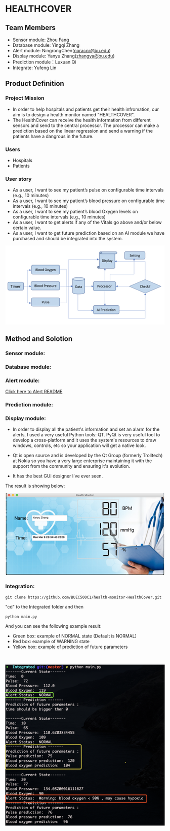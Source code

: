 # HEALTHCOVER

## Team Members
- Sensor module: Zhou Fang
- Database module: Yingqi Zhang
- Alert module: NingrongChen(noracnr@bu.edu)
- Display module: Yanyu Zhang(zhangya@bu.edu)
- Prediction module：Luxuan Qi
- Integrate: Yufeng Lin

## Product Definition

### Project Mission
- In order to help hospitals and patients get their health infromation, our aim is to design a health monitor named "HEALTHCOVER". 
- The HealthCover can receive the health information from different sensors and send to the central processor. The processor can make a prediction based on the linear regression and send a warning if the patients have a dangrous in the future. 

### Users
- Hospitals
- Patients

### User story
- As a user, I want to see my patient’s pulse on configurable time intervals (e.g., 10 minutes)
- As a user, I want to see my patient’s blood pressure on configurable time intervals (e.g., 10 minutes)
- As a user, I want to see my patient’s blood Oxygen levels on configurable time intervals (e.g., 10 minutes)
- As a user, I want to get alerts if any of the Vitals go above and/or below certain value.
- As a user, I want to get future prediction based on an AI module we have purchased and should be integrated into the system.
<p align="middle">
  <img src= "https://github.com/BUEC500C1/health-monitor-HealthCover/blob/master/graph.png">
</p>


## Method and Solotion
### Sensor module:
### Database module:
### Alert module:
<a href="https://github.com/BUEC500C1/health-monitor-HealthCover/blob/master/Alert/README.md">Click here to Alert README</a>
### Prediction module:
### Display module:
- In order to display all the patient's information and set an alarm for the alerts, I used a very useful Python tools: QT. PyQt is very useful tool to develop a cross-platform and it uses the system's resources to draw windows, controls, etc so your application will get a native look.

- Qt is open source and is developed by the Qt Group (formerly Trolltech) at Nokia so you have a very large enterprise maintaining it with the support from the community and ensuring it's evolution.

- It has the best GUI designer I've ever seen.

The result is showing below:
<p align="middle">
  <img src= "https://github.com/BUEC500C1/health-monitor-HealthCover/blob/master/Display/health_monitor.png" width= 500>
</p>

### Integration:
```
git clone https://github.com/BUEC500C1/health-monitor-HealthCover.git
```
"cd" to the Integrated folder and then 
```
python main.py
```
And you can see the following example result: <br/>
- Green box: example of NORMAL state (Default is NORMAL) <br/>
- Red box: example of WARNING state <br/>
- Yellow box: example of prediction of future parameters <br/><br/><br/>

![res](https://github.com/BUEC500C1/health-monitor-HealthCover/blob/master/run.png)




